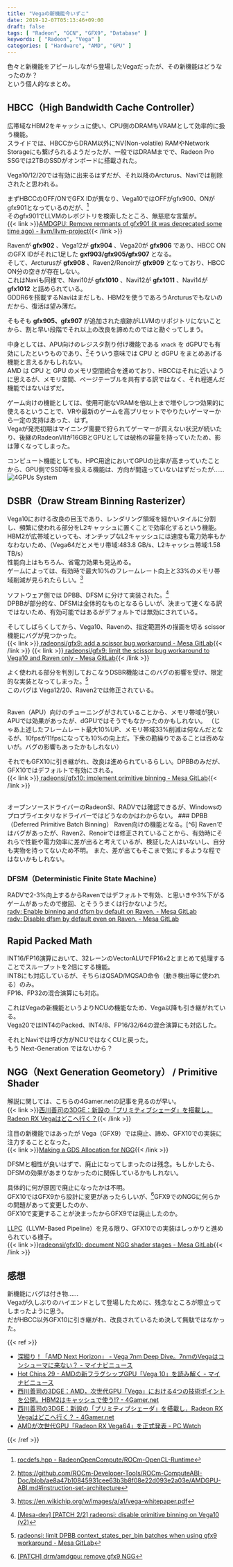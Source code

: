 ```yaml
---
title: "Vegaの新機能今いずこ"
date: 2019-12-07T05:13:46+09:00
draft: false
tags: [ "Radeon", "GCN", "GFX9", "Database" ]
keywords: [ "Radeon", "Vega" ]
categories: [ "Hardware", "AMD", "GPU" ]
---
```


色々と新機能をアピールしながら登場したVegaだったが、その新機能はどうなったのか？  
という個人的なまとめ。  

## HBCC（High Bandwidth Cache Controller）
広帯域なHBM2をキャッシュに使い、CPU側のDRAMもVRAMとして効率的に扱う機能。  
スライドでは、HBCCからDRAM以外にNV(Non-volatile) RAMやNetwork Storageにも繋げられるようだったが、一般ではDRAMまでで、Radeon Pro SSGでは2TBのSSDがオンボードに搭載された。  


Vega10/12/20では有効に出来るはずだが、それ以降のArcturus、Naviでは削除されたと思われる。  

まずHBCCのOFF/ONでGFX IDが異なり、Vega10ではOFFがgfx900、ONがgfx901となっているのだが、[^3]  
そのgfx901でLLVMのレポジトリを検索したところ、無慈悲な言葉が。  
{{< link >}}[AMDGPU: Remove remnants of gfx901 (it was deprecated some time ago) - llvm/llvm-project](https://github.com/llvm/llvm-project/commit/1501af4846791c3b52b812c41ec540081343ba38){{< /link >}}

[^3]: [rocdefs.hpp - RadeonOpenCompute/ROCm-OpenCL-Runtime](https://github.com/RadeonOpenCompute/ROCm-OpenCL-Runtime/blob/master/runtime/device/rocm/rocdefs.hpp#L68)  

Ravenが **gfx902** 、Vega12が **gfx904** 、Vega20が **gfx906** であり、HBCC ONのGFX IDがそれに1足した **gxf903/gfx905/gfx907** となる。  
そして、Arcturusが **gfx908** 、Raven2/Renoirが **gfx909** となっており、HBCC ON分の空きが存在しない。  
これはNaviも同様で、Navi10が **gfx1010** 、Navi12が **gfx1011** 、Navi14が **gfx1012** と詰められている。  
GDDR6を搭載するNaviはまだしも、HBM2を使うであろうArcturusでもないのだから、復活は望み薄だ。  

そもそも **gfx905、gfx907** が追加された痕跡がLLVMのリポジトリにないことから、割と早い段階でそれ以上の改良を諦めたのではと勘ぐってしまう。

中身としては、APU向けのレジスタ割り付け機能である `xnack` を dGPUでも有効にしたというものであり、[^1]そういう意味では CPU と dGPU をまとめあげる機能と言えるかもしれない。  
AMD は CPU と GPU のメモリ空間統合を進めており、HBCCはそれに近いように思えるが、メモリ空間、ページテーブルを共有する訳ではなく、それ程進んだ機能ではないはずだ。  

[^1]: <https://github.com/ROCm-Developer-Tools/ROCm-ComputeABI-Doc/blob/ae8a47b10845931cee63b3b8f08e22d093e2a03e/AMDGPU-ABI.md#instruction-set-architecture>

ゲーム向けの機能としては、使用可能なVRAMを倍以上まで増やしつつ効果的に使えるということで、VRや最新のゲームを高プリセットでやりたいゲーマーから一定の支持はあった、はず。  
Vegaが発売初期はマイニング需要で狩られてゲーマーが買えない状況が続いたり、後継のRadeonVIIが16GBとGPUとしては破格の容量を持っていたため、影は薄くなってしまった。  

コンピュート機能としても、HPC用途においてGPUの比率が高まっていたことから、GPU側でSSD等を扱える機能は、方向が間違っていないはずだったが……
![4GPUs System](/image/2019/11/30/4gpus-system.webp)  

## DSBR（Draw Stream Binning Rasterizer）
Vega10における改良の目玉であり、レンダリング領域を細かいタイルに分割し、頻繁に使われる部分をL2キャッシュに置くことで効率化するという機能。  
HBM2が広帯域といっても、オンチップなL2キャッシュには速度も電力効率もかなわないため、（Vega64だとメモリ帯域:483.8 GB/s、L2キャッシュ帯域:1.58 TB/s）  
性能向上はもちろん、省電力効果も見込める。  
ゲームによっては、有効時で最大10%のフレームレート向上と33%のメモリ帯域削減が見られたらしい。[^2]  

[^2]: <https://en.wikichip.org/w/images/a/a1/vega-whitepaper.pdf>  

ソフトウェア側では DPBB、DFSM に分けて実装された。[^4]  
DPBBが部分的な、DFSMは全体的なものとなるらしいが、決まって速くなる訳ではないため、有効可能ではあるがデフォルトでは無効にされている。  

[^4]: [[Mesa-dev] [PATCH 2/2] radeonsi: disable primitive binning on Vega10 (v2)](https://lists.freedesktop.org/archives/mesa-dev/2017-October/172054.html)  

そしてしばらくしてから、Vega10、Ravenの、指定範囲外の描画を切る scissor 機能にバグが見つかった。  
{{< link >}}[ radeonsi/gfx9: add a scissor bug workaround - Mesa GitLab](https://gitlab.freedesktop.org/mesa/mesa/commit/71eca0780a0cd0794545c1fbfdd96fa4f07c2476){{< /link >}}
{{< link >}}[ radeonsi/gfx9: limit the scissor bug workaround to Vega10 and Raven only - Mesa GitLab](https://gitlab.freedesktop.org/mesa/mesa/commit/e616743dabe4cdee789c7ad8386fbe9195cbb0ca){{< /link >}}

よく使われる部分を判別しておこなうDSBR機能はこのバグの影響を受け、限定的な実装となってしまった。[^5]  
このバグは Vega12/20、Raven2では修正されている。  

[^5]: [ radeonsi: limit DPBB context_states_per_bin batches when using gfx9 workaround - Mesa GitLab](https://gitlab.freedesktop.org/mesa/mesa/commit/519bebdb40d9df5926e8b16dedd36b8e0f356f60)

<br>
Raven（APU）向けのチューニングがされていることから、メモリ帯域が狭いAPUでは効果があったが、dGPUではそうでもなかったのかもしれない。  
（じゃあ上述したフレームレート最大10%UP、メモリ帯域33%削減は何なんだとなるが、10fpsが11fpsになっても10%の向上だ。下衆の勘繰りであることは否めないが。バグの影響もあったかもしれない）  

それでもGFX10に引き継がれ、改良は進められているらしい。DPBBのみだが、GFX10ではデフォルトで有効にされる。  
{{< link >}}[ radeonsi/gfx10: implement primitive binning - Mesa GitLab](https://gitlab.freedesktop.org/mesa/mesa/commit/9f68367d19d9c0394bc935493788dcd189e08f49){{< /link >}}

<br>
オープンソースドライバーのRadeonSI、RADVでは確認できるが、Windowsのプロプライエタリなドライバーではどうなのかはわからない。  
### DPBB（Deferred Primitive Batch Binning）
Raven向けの機能となる。[^6]  
Ravenではバグがあったが、Raven2、Renoirでは修正されていることから、有効時にそれらで性能や電力効率に差が出ると考えているが、検証した人はいないし、自分も実物を持ってないため不明。  
また、差が出てもそこまで気にするような程ではないかもしれない。  

[^6]: [si_state_binning.c - Mesa GitLab](https://gitlab.freedesktop.org/mesa/mesa/blob/master/src/gallium/drivers/radeonsi/si_state_binning.c#L547)  

### DFSM（Deterministic Finite State Machine）
RADVで2-3%向上するからRavenではデフォルトで有効、と思いきや3%下がるゲームがあったので撤回、とそううまくは行かないようだ。  
[ radv: Enable binning and dfsm by default on Raven. - Mesa GitLab](https://gitlab.freedesktop.org/mesa/mesa/commit/17b5a59b4ee3adb9c99f3d850eb4a561196c69a0)  
[ radv: Disable dfsm by default even on Raven.  - Mesa GitLab](https://gitlab.freedesktop.org/mesa/mesa/commit/0fa2740059a05e47854240ff8a6782d879389525)  

## Rapid Packed Math
INT16/FP16演算において、32レーンのVectorALUでFP16x2とまとめて処理することでスループットを2倍にする機能。  
INT8にも対応しているが、そちらはQSAD/MQSAD命令（動き検出等に使われる）のみ。  
FP16、FP32の混合演算にも対応。  

これはVegaの新機能というよりNCUの機能なため、Vega以降も引き継がれている。  
Vega20ではINT4のPacked、INT4/8、FP16/32/64の混合演算にも対応した。  

それとNaviでは呼び方がNCUではなくCUと戻った。  
もう Next-Generation ではないから？  

## NGG（Next Generation Geometory） / Primitive Shader
解説に関しては、こちらの4Gamer.netの記事を見るのが早い。  
{{< link >}}[西川善司の3DGE：新設の「プリミティブシェーダ」を搭載し，Radeon RX Vegaはどこへ行く？](https://www.4gamer.net/games/337/G033714/20170804085/){{< /link >}}

注目の新機能ではあったが Vega（GFX9）では廃止、諦め、GFX10での実装に注力することとなった。  
{{< link >}}[Making a GDS Allocation for NGG](https://lists.freedesktop.org/archives/amd-gfx/2018-August/025320.html){{< /link >}}

DFSMと相性が良いはずで、廃止になってしまったのは残念。もしかしたら、DFSMの効果があまりなかったのに関係しているかもしれない。  

具体的に何が原因で廃止になったかは不明。  
GFX10ではGFX9から設計に変更があったらしいが、[^7]GFX9でのNGGに何らかの問題があって変更したのか、  
GFX10で変更することが決まったからGFX9では廃止したのか。  

[^7]: [[PATCH] drm/amdgpu: remove gfx9 NGG](https://lists.freedesktop.org/archives/amd-gfx/2019-September/040258.html)  

[LLPC](https://github.com/GPUOpen-Drivers/llpc)（LLVM-Based Pipeline）を見る限り、GFX10での実装はしっかりと進められている様子。  
{{< link >}}[radeonsi/gfx10: document NGG shader stages - Mesa GitLab](https://gitlab.freedesktop.org/mesa/mesa/commit/226f650d9222a191130ee673d2cb4405da972c4a){{< /link >}}

## 感想
新機能にバグは付き物……  
Vegaが久しぶりのハイエンドとして登場したために、残念なところが際立ってしまったように思う。  
だがHBCC以外GFX10に引き継がれ、改良されているため決して無駄ではなかった。  

{{< ref >}}

 * [深掘り！「AMD Next Horizon」 - Vega 7nm Deep Dive。7nmのVegaはコンシューマに来ない？ - マイナビニュース](https://news.mynavi.jp/article/20181227-20181227-amd_next_horizon)  
 * [Hot Chips 29 - AMDの新フラグシップGPU「Vega 10」を読み解く - マイナビニュース](https://news.mynavi.jp/article/20170830-hotchips29_vega/)  
 * [西川善司の3DGE：AMD，次世代GPU「Vega」における4つの技術ポイントを公開。HBM2はキャッシュで使う!? - 4Gamer.net](https://www.4gamer.net/games/337/G033714/20170101002/)  
 * [西川善司の3DGE：新設の「プリミティブシェーダ」を搭載し，Radeon RX Vegaはどこへ行く？ - 4Gamer.net](https://www.4gamer.net/games/337/G033714/20170804085/)  
 * [AMDが次世代GPU「Radeon RX Vega64」を正式発表 - PC Watch](https://pc.watch.impress.co.jp/docs/column/kaigai/1073276.html)  

{{< /ref >}}
